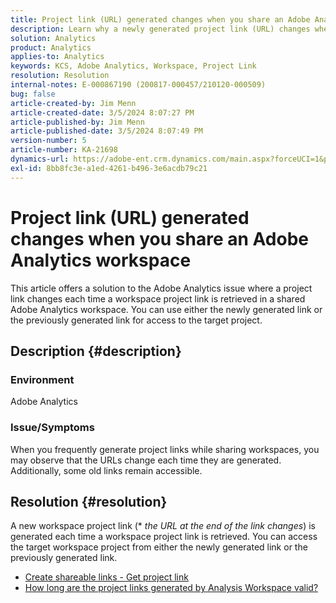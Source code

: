 ```yaml
---
title: Project link (URL) generated changes when you share an Adobe Analytics workspace
description: Learn why a newly generated project link (URL) changes when you share an Adobe Analytics workspace. You may use either the old link or the new link for access.
solution: Analytics
product: Analytics
applies-to: Analytics
keywords: KCS, Adobe Analytics, Workspace, Project Link
resolution: Resolution
internal-notes: E-000867190 (200817-000457/210120-000509)
bug: false
article-created-by: Jim Menn
article-created-date: 3/5/2024 8:07:27 PM
article-published-by: Jim Menn
article-published-date: 3/5/2024 8:07:49 PM
version-number: 5
article-number: KA-21698
dynamics-url: https://adobe-ent.crm.dynamics.com/main.aspx?forceUCI=1&pagetype=entityrecord&etn=knowledgearticle&id=a1fe9afb-2bdb-ee11-904d-6045bd006268
exl-id: 8bb8fc3e-a1ed-4261-b496-3e6acdb79c21
---
```

# Project link (URL) generated changes when you share an Adobe Analytics workspace


This article offers a solution to the Adobe Analytics issue where a project link changes each time a workspace project link is retrieved in a shared Adobe Analytics workspace. You can use either the newly generated link or the previously generated link for access to the target project.

## Description {#description}


### Environment

Adobe Analytics

### Issue/Symptoms

When you frequently generate project links while sharing workspaces, you may observe that the URLs change each time they are generated. Additionally, some old links remain accessible.


## Resolution {#resolution}


A new workspace project link (\* *the URL at the end of the link changes*) is generated each time a workspace project link is retrieved. You can access the target workspace project from either the newly generated link or the previously generated link.

- [Create shareable links - Get project link](https://experienceleague.adobe.com/docs/analytics/analyze/analysis-workspace/curate-share/shareable-links.html)
- [How long are the project links generated by Analysis Workspace valid?](https://experienceleague.adobe.com/docs/experience-cloud-kcs/kbarticles/KA-21274.html)
